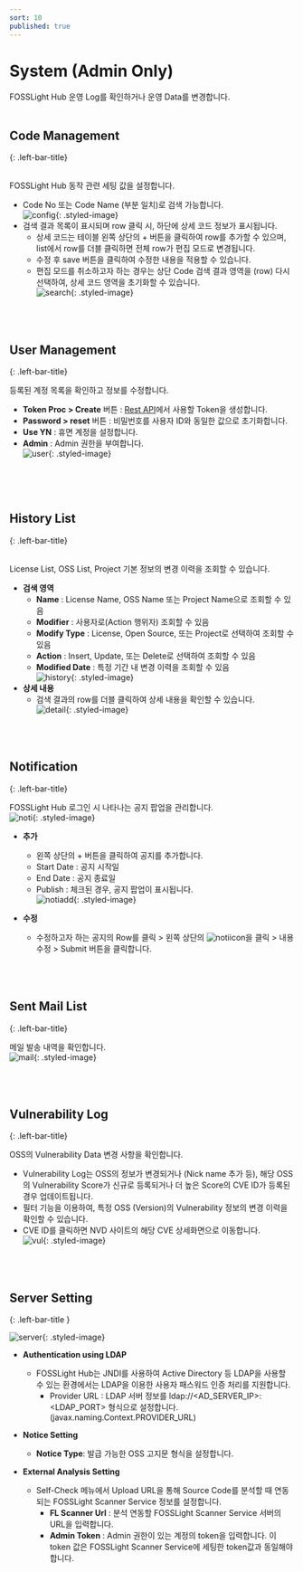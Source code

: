```yaml
---
sort: 10
published: true
---
```

# System (Admin Only)
FOSSLight Hub 운영 Log를 확인하거나 운영 Data를 변경합니다.
<br><br>

## Code Management
{: .left-bar-title}  
<br>

FOSSLight Hub 동작 관련 세팅 값을 설정합니다.     
- Code No 또는 Code Name (부분 일치)로 검색 가능합니다.  
![config](images/9_system_code.png){: .styled-image}<br>      
- 검색 결과 목록이 표시되며 row 클릭 시, 하단에 상세 코드 정보가 표시됩니다.  
    - 상세 코드는 테이블 왼쪽 상단의 + 버튼을 클릭하여 row를 추가할 수 있으며, list에서 row를 더블 클릭하면 전체 row가 편집 모드로 변경됩니다.  
    - 수정 후 save 버튼을 클릭하여 수정한 내용을 적용할 수 있습니다.  
    - 편집 모드를 취소하고자 하는 경우는 상단 Code 검색 결과 영역을 (row) 다시 선택하여, 상세 코드 영역을 초기화할 수 있습니다.  
![search](images/9_system_code_search.png){: .styled-image}    
<br><br><br>


## User Management  
{: .left-bar-title}
<br> 

등록된 계정 목록을 확인하고 정보를 수정합니다.  
- **Token Proc > Create** 버튼 : [Rest API](https://fosslight.org/hub-guide/advanced/2_rest_api_2.html)에서 사용할 Token을 생성합니다.   
- **Password > reset** 버튼 : 비밀번호를 사용자 ID와 동일한 값으로 초기화합니다.     
- **Use YN** : 휴면 계정을 설정합니다.   
- **Admin** : Admin 권한을 부여합니다.     
![user](images/9_system_user.png){: .styled-image}  

<br><br><br>

## History List  
{: .left-bar-title}  
<br> 

License List, OSS List, Project 기본 정보의 변경 이력을 조회할 수 있습니다.  
- **검색 영역** 
    - **Name** : License Name, OSS Name 또는 Project Name으로 조회할 수 있음     
    - **Modifier** : 사용자로(Action 행위자)  조회할 수 있음    
    - **Modify Type** : License, Open Source, 또는 Project로 선택하여 조회할 수 있음      
    - **Action** : Insert, Update, 또는 Delete로 선택하여 조회할 수 있음      
    - **Modified Date** : 특정 기간 내 변경 이력을 조회할 수 있음    
![history](images/9_system_history.png){: .styled-image}  
- **상세 내용**  
    -  검색 결과의 row를 더블 클릭하여 상세 내용을 확인할 수 있습니다.  
    ![detail](images/9_system_history_detail.png){: .styled-image}   
<br><br><br>

## Notification  
{: .left-bar-title}
<br>

FOSSLight Hub 로그인 시 나타나는 공지 팝업을 관리합니다.   
![noti](images/9_system_noti_list.png){: .styled-image}    
- **추가**
    - 왼쪽 상단의 + 버튼을 클릭하여 공지를 추가합니다.    
    - Start Date : 공지 시작일  
    - End Date : 공지 종료일  
    - Publish : 체크된 경우, 공지 팝업이 표시됩니다.   
    ![notiadd](images/9_system_noti_add.png){: .styled-image}     

- **수정**  
    - 수정하고자 하는 공지의 Row를 클릭 > 왼쪽 상단의 ![notiicon](images/9_system_noti_modify_icon.png)을 클릭 > 내용 수정 > Submit 버튼을 클릭합니다.         
<br><br><br>

## Sent Mail List    
{: .left-bar-title}
<br>    

메일 발송 내역을 확인합니다.    
![mail](images/9_system_mail.png){: .styled-image}  
<br><br><br>


## Vulnerability Log  
{: .left-bar-title}
<br>    

OSS의 Vulnerability Data 변경 사항을 확인합니다.  
- Vulnerability Log는 OSS의 정보가 변경되거나 (Nick name 추가 등), 해당 OSS의 Vulnerability Score가 신규로 등록되거나 더 높은 Score의 CVE ID가 등록된 경우 업데이트됩니다.  
- 필터 기능을 이용하여, 특정 OSS (Version)의 Vulnerability 정보의 변경 이력을 확인할 수 있습니다.  
- CVE ID를 클릭하면 NVD 사이트의 해당 CVE 상세화면으로 이동합니다.  
![vul](images/9_system_vul.png){: .styled-image}    
<br><br><br>


## Server Setting  
{: .left-bar-title }
<br>   

![server](images/9_system_server.png){: .styled-image}    
- **Authentication using LDAP**  
    - FOSSLight Hub는 JNDI를 사용하여 Active Directory 등 LDAP을 사용할 수 있는 환경에서는 LDAP을 이용한 사용자 패스워드 인증 처리를 지원합니다.  
        - Provider URL : LDAP 서버 정보를 ldap://&lt;AD_SERVER_IP&gt;:&lt;LDAP_PORT&gt; 형식으로 설정합니다. (javax.naming.Context.PROVIDER_URL)  

- **Notice Setting**   
    - **Notice Type**: 발급 가능한 OSS 고지문 형식을 설정합니다.      

- **External Analysis Setting**  
    - Self-Check 메뉴에서 Upload URL을 통해 Source Code를 분석할 때 연동되는 FOSSLight Scanner Service 정보를 설정합니다.      
        - **FL Scanner Url** : 분석 연동할 FOSSLight Scanner Service 서버의 URL을 입력합니다.   
        - **Admin Token** : Admin 권한이 있는 계정의 token을 입력합니다. 이 token 값은 FOSSLight Scanner Service에 세팅한 token값과 동일해야 합니다.     
